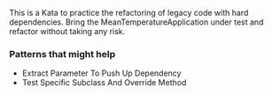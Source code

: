 This is a Kata to practice the refactoring of legacy code with hard dependencies.
Bring the MeanTemperatureApplication under test and refactor without taking any risk.

### Patterns that might help
- Extract Parameter To Push Up Dependency
- Test Specific Subclass And Override Method
